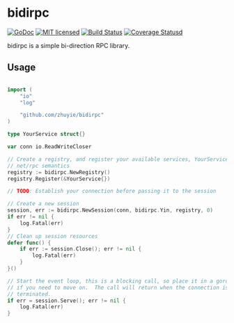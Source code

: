 # bidirpc

[![GoDoc][1]][2] [![MIT licensed][3]][4] [![Build Status][5]][6] [![Coverage Statusd][7]][8]

[1]: https://godoc.org/github.com/zhuyie/bidirpc?status.svg
[2]: https://godoc.org/github.com/zhuyie/bidirpc
[3]: https://img.shields.io/badge/license-MIT-blue.svg
[4]: LICENSE
[5]: https://travis-ci.org/zhuyie/bidirpc.svg?branch=master
[6]: https://travis-ci.org/zhuyie/bidirpc
[7]: https://codecov.io/gh/zhuyie/bidirpc/branch/master/graph/badge.svg
[8]: https://codecov.io/gh/zhuyie/bidirpc

bidirpc is a simple bi-direction RPC library.

## Usage

```go

import (
    "io"
    "log"

    "github.com/zhuyie/bidirpc"
)

type YourService struct{}

var conn io.ReadWriteCloser

// Create a registry, and register your available services, YourService follows
// net/rpc semantics
registry := bidirpc.NewRegistry()
registry.Register(&YourService{})

// TODO: Establish your connection before passing it to the session

// Create a new session
session, err := bidirpc.NewSession(conn, bidirpc.Yin, registry, 0)
if err != nil {
	log.Fatal(err)
}
// Clean up session resources
defer func() {
	if err := session.Close(); err != nil {
		log.Fatal(err)
	}
}()

// Start the event loop, this is a blocking call, so place it in a goroutine
// if you need to move on.  The call will return when the connection is
// terminated.
if err = session.Serve(); err != nil {
	log.Fatal(err)
}
```

